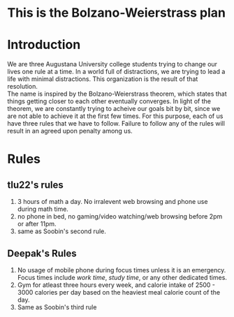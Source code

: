 
# This is the Bolzano-Weierstrass plan

# Introduction
We are three Augustana University college students trying to change our lives one rule at a time. In a world full of distractions, we are trying to lead a life with minimal distractions. This organization is the result of that resolution.   
The name is inspired by the Bolzano-Weierstrass theorem, which states that things getting closer to each other eventually converges. In light of the theorem, we are constantly trying to acheive our goals bit by bit, since we are not able to achieve it at the first few times. 
For this purpose, each of us have three rules that we have to follow. Failure to follow any of the rules will result in an agreed upon penalty among us. 

# Rules

## tlu22's rules
1. 3 hours of math a day. No irralevent web browsing and phone use during math time. 
2. no phone in bed, no gaming/video watching/web browsing before 2pm or after 11pm. 
3. same as Soobin's second rule.

## Deepak's Rules
1. No usage of mobile phone during focus times unless it is an emergency. Focus times include *work time*, *study time*, or any other dedicated times.
2. Gym for atleast three hours every week, and calorie intake of 2500 - 3000 calories per day based on the heaviest meal calorie count of the day.
3. Same as Soobin's third rule
